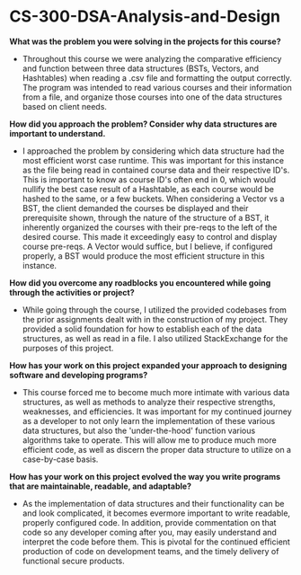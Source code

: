 # CS-300-DSA-Analysis-and-Design

<b>What was the problem you were solving in the projects for this course?</b>
- Throughout this course we were analyzing the comparative efficiency and function between three data structures (BSTs, Vectors, and Hashtables) when reading a .csv file and formatting the output correctly. The program was intended to read various courses and their information from a file, and organize those courses into one of the data structures based on client needs. 

<b>How did you approach the problem? Consider why data structures are important to understand.</b>
- I approached the problem by considering which data structure had the most efficient worst case runtime. This was important for this instance as the file being read in contained course data and their respective ID's. This is important to know as course ID's often end in 0, which would nullify the best case result of a Hashtable, as each course would be hashed to the same, or a few buckets. When considering a Vector vs a BST, the client demanded the courses be displayed and their prerequisite shown, through the nature of the structure of a BST, it inherently organized the courses with their pre-reqs to the left of the desired course. This made it exceedingly easy to control and display course pre-reqs. A Vector would suffice, but I believe, if configured properly, a BST would produce the most efficient structure in this instance. 

<b>How did you overcome any roadblocks you encountered while going through the activities or project?</b>
- While going through the course, I utilized the provided codebases from the prior assignments dealt with in the construction of my project. They provided a solid foundation for how to establish each of the data structures, as well as read in a file. I also utilized StackExchange for the purposes of this project. 

<b>How has your work on this project expanded your approach to designing software and developing programs?</b>
- This course forced me to become much more intimate with various data structures, as well as methods to analyze their respective strengths, weaknesses, and efficiencies. It was important for my continued journey as a developer to not only learn the implementation of these various data structures, but also the 'under-the-hood' function various algorithms take to operate. This will allow me to produce much more efficient code, as well as discern the proper data structure to utilize on a case-by-case basis. 

<b>How has your work on this project evolved the way you write programs that are maintainable, readable, and adaptable?</b>
- As the implementation of data structures and their functionality can be and look complicated, it becomes evermore important to write readable, properly configured code. In addition, provide commentation on that code so any developer coming after you, may easily understand and interpret the code before them. This is pivotal for the continued efficient production of code on development teams, and the timely delivery of functional secure products. 
